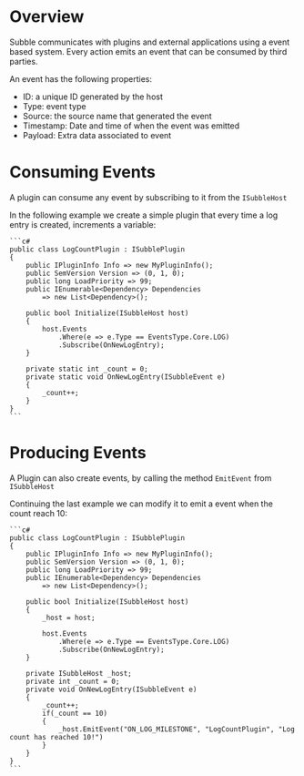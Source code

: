 # Overview

Subble communicates with plugins and external applications using a event based system. Every action emits an event that can be consumed by third parties.

An event has the following properties:

- ID: a unique ID generated by the host
- Type: event type
- Source: the source name that generated the event
- Timestamp: Date and time of when the event was emitted
- Payload: Extra data associated to event

# Consuming Events

A plugin can consume any event by subscribing to it from the `ISubbleHost`

In the following example we create a simple plugin that every time a log entry is created, increments a variable:

    ```c#
    public class LogCountPlugin : ISubblePlugin
    {
        public IPluginInfo Info => new MyPluginInfo();
        public SemVersion Version => (0, 1, 0);
        public long LoadPriority => 99;
        public IEnumerable<Dependency> Dependencies
            => new List<Dependency>();

        public bool Initialize(ISubbleHost host)
        {
            host.Events
                .Where(e => e.Type == EventsType.Core.LOG)
                .Subscribe(OnNewLogEntry);
        }

        private static int _count = 0;
        private static void OnNewLogEntry(ISubbleEvent e)
        {
            _count++;
        }
    }
    ```

# Producing Events

A Plugin can also create events, by calling the method `EmitEvent` from `ISubbleHost`

Continuing the last example we can modify it to emit a event when the count reach 10:

    ```c#
    public class LogCountPlugin : ISubblePlugin
    {
        public IPluginInfo Info => new MyPluginInfo();
        public SemVersion Version => (0, 1, 0);
        public long LoadPriority => 99;
        public IEnumerable<Dependency> Dependencies
            => new List<Dependency>();

        public bool Initialize(ISubbleHost host)
        {
            _host = host;

            host.Events
                .Where(e => e.Type == EventsType.Core.LOG)
                .Subscribe(OnNewLogEntry);
        }

        private ISubbleHost _host;
        private int _count = 0;
        private void OnNewLogEntry(ISubbleEvent e)
        {
            _count++;
            if(_count == 10)
            {
                _host.EmitEvent("ON_LOG_MILESTONE", "LogCountPlugin", "Log count has reached 10!")
            }
        }
    }
    ```